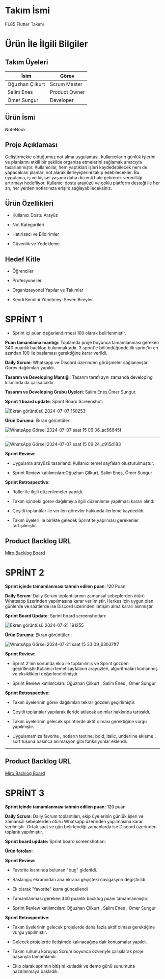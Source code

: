 # Takım İsmi
FL85 Flutter Takımı

# Ürün İle İlgili Bilgiler

## Takım Üyeleri

| İsim              | Görev          |
|-------------------|----------------|
| Oğuzhan Çilkurt   | Scrum Master   |
| Salim Enes        | Product Owner  |
| Ömer Sungur       | Developer      |




## Ürün İsmi
NoteNook

## Proje Açıklaması
Geliştirmekte olduğumuz not alma uygulaması, kullanıcıların günlük işlerini ve planlarını etkili bir şekilde organize etmelerini sağlamak amacıyla tasarlanmıştır. Kullanıcılar, hem yaptıkları işleri kaydedebilecek hem de yapacakları planları not alarak ilerleyişlerini takip edebilecekler. Bu uygulama, iş ve kişisel yaşamı daha düzenli hale getirerek verimliliği artırmayı hedefliyor. Kullanıcı dostu arayüzü ve çoklu platform desteği ile her an, her yerden notlarınıza erişim sağlayabileceksiniz.

## Ürün Özellikleri

- Kullanıcı Dostu Arayüz

- Not Kategorileri

- Hatırlatıcı ve Bildirimler

- Güvenlik ve Yedekleme

## Hedef Kitle

- Öğrenciler

- Profesyoneller

- Organizasyonel Yapılar ve Takımlar

- Kendi Kendini Yönetmeyi Seven Bireyler



# SPRİNT 1
- Sprint içi puan değerlendirmesi 100 olarak belirlenmiştir.
  
**Puan tamamlama mantığı**: Toplamda proje boyunca tamamlanması gereken 340 puanlık backlog bulunmaktadır. 3 sprint'e bölündüğünde ilk sprint'in en azından 100 ile başlaması gerektiğine karar verildi.

**Daily Scrum**: Whatsapp ve Discord üzerinden görüşmeler sağlanmıştır. Görev dağılımları yapıldı.

**Tasarım ve Developing Mantığı**: Tasarım tarafı aynı zamanda developing kısmında da çalışacaktır.
 
**Tasarım ve Developing Grubu Üyeleri**: Salim Enes,Ömer Sungur.

**Sprint 1 board update**: Sprint Board Screenshot: 

![Ekran görüntüsü 2024-07-07 150253](https://github.com/omersungur/Flutter-85/assets/98377968/37b55880-dd19-4637-86cb-26128bbb45d8)

**Ürün Durumu**: Ekran görüntüleri:

![WhatsApp Görsel 2024-07-07 saat 15 06 06_ac66645f](https://github.com/omersungur/Flutter-85/assets/98377968/6c7e5993-382a-4ba6-9d37-c6c8426a4698)

-------------------------------------------------------------------------------------------------------------------------------------------------
![WhatsApp Görsel 2024-07-07 saat 15 06 24_c915d183](https://github.com/omersungur/Flutter-85/assets/98377968/08313856-ff91-4877-be46-e63521b4daed)



 **Sprint Review**:

- Uygulama arayüzü tasarlandı.Kullanıcı temel sayfaları oluşturulmuştur.

- Sprint Review katılımcıları:Oğuzhan Çilkurt, Salim Enes, Ömer Sungur

 **Sprint Retrospective**:
  
- Roller ile ilgili düzenlemeler yapıldı.

- Takım içindeki görev dağılımıyla ilgili düzenleme yapılması kararı alındı.
 
- Çeşitli toplantılar ile verilen görevler hakkında ilerleme kaydedildi.

- Takım üyeleri ile birlikte gelecek Sprint'te yapılması gerekenler tartışılmıştır.

## Product Backlog URL
[Miro Backlog Board](https://miro.com/app/board/uXjVK0jxnr4=/?share_link_id=407553497874)


# SPRİNT 2

**Sprint içinde tamamlanması tahmin edilen puan**: 120 Puan

**Daily Scrum**: Daily Scrum toplantılarının zamansal sebeplerden ötürü Whatsapp üzerinden yapılmasına karar verilmiştir. Herkes için uygun olan günlerde ve saatlerde ise Discord üzerinden iletişim alma kararı alınmıştır.
  
**Sprint Board Update**: Sprint board screenshotları:

![Ekran görüntüsü 2024-07-21 191255](https://github.com/user-attachments/assets/ce14a5ec-736d-4d7c-a6f0-dc111ac04e6e)


 **Ürün Durumu**: Ekran görüntüleri:
  
![WhatsApp Görsel 2024-07-21 saat 15 33 09_63037ff7](https://github.com/user-attachments/assets/95b1c502-ece3-4aeb-8715-70de4738a088)

**Sprint Review**: 
- Sprint 2'nin sonunda ekip ile toplanılmış ve Sprint gözden geçirilmiştir.Kullanıcı temel sayfaların arayüzleri, algoritmaları kodlanmış ve eksiklikleri değerlendirilmiştir. 

- Sprint Review katılımcıları: Oğuzhan Çilkurt , Salim Enes , Ömer Sungur

**Sprint Retrospective:**

  - Takım üyelerinin görev dağılımları tekrar gözden geçirilmiştir.
    
  - Çeşitli toplantılar yapılarak ileride atılacak adımlar hakkında tartışıldı.
 
  - Takım üyelerinin gelecek sprintlerde aktif olması gerektiğine vurgu yapılmıştır.
 
  - Uygulamamıza favorite , notların textine; bold, italic, underline ekleme , sort tuşuna basınca animasyon gibi fonksiyonlar eklendi.
    
---

## Product Backlog URL

[Miro Backlog Board](https://miro.com/app/board/uXjVK0jxnr4=/?share_link_id=407553497874)


# SPRİNT 3
 
 **Sprint içinde tamamlanması tahmin edilen puan:** 120 puan

**Daily Scrum:** Daily Scrum toplantıları, ekip üyelerinin günlük işleri ve zamansal sebeplerden ötürü Whatsapp üzerinden yapılmasına karar verilmiştir. Ortak saat ve gün belirlendiği zamanlarda ise Discord üzerinden toplantı yapılmıştır.

**Sprint board update:** Sprint board screenshotları:


**Ürün fotoları:**




**Sprint Review:**

  - Favorite kısmında bulunan "bug" giderildi.
    
  - Başlangıç ekranından ana ekrana geçişteki navigasyon değiştirildi

  - Ek olarak "favorite" kısmı güncellendi
    
  - Tamamlanması gereken 340 puanlık backlog puanı tamamlanmıştır.
    
  - Sprint Review katılımcıları: Oğuzhan Çilkurt , Salim Enes , Ömer Sungur

**Sprint Retrospective:**

  - Takım üyelerinin gelecek projelerde daha fazla aktif olması gerektiğine vurgu yapılmıştır.

  - Gelecek projelerde iletişimde kalınacağına dair konuşmalar yapıldı.

  - Takım ruhunu koruyup Scrum boyunca özveriyle çalışılarak proje başarıyla tamamlandı.

  - Ekip olarak sprintin bitişini kutladık ve demo günü sunumuna hazırlanmaya başladık.
 
  
